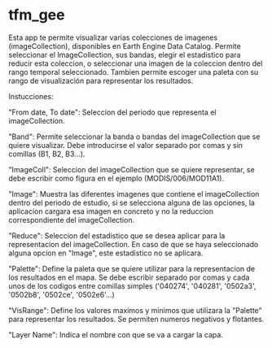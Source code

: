 # tfm_gee

Esta app te permite visualizar varias colecciones de imagenes (imageCollection), disponibles en Earth Engine Data Catalog. Permite seleccionar el ImageCollection, sus bandas, elegir el estadistico para reducir esta coleccion, o seleccionar una imagen de la coleccion dentro del rango temporal seleccionado. Tambien permite escoger una paleta con su rango de visualización para representar los resultados.

Instucciones:

"From date, To date": Seleccion del periodo que representa el imageCollection.

"Band": Permite seleccionar la banda o bandas del imageCollection que se quiere visualizar. Debe introducirse el valor separado por comas y sin comillas (B1, B2, B3...).

"ImageColl": Seleccion del imageCollection que se quiere representar, se debe escribir como figura en el ejemplo (MODIS/006/MOD11A1).

"Image": Muestra las diferentes imagenes que contiene el imageCollection dentro del periodo de estudio, si se selecciona alguna de las opciones, la aplicacion cargara esa imagen en concreto y no la reduccion correspondiente del imageCollection.

"Reduce": Seleccion del estadistico que se desea aplicar para la representacion del imageCollection. En caso de que se haya seleccionado alguna opcion en "Image", este estadistico no se aplicara.

"Palette": Define la paleta que se quiere utilizar para la representacion de los resultados en el mapa. Se debe escribir separado por comas y cada unos de los codigos entre comillas simples ('040274', '040281', '0502a3', '0502b8', '0502ce', '0502e6'...)

"VisRange": Define los valores maximos y minimos que utilizara la "Palette" para representar los resultados. Se permiten numeros negativos y flotantes.

"Layer Name": Indica el nombre con que se va a cargar la capa.
